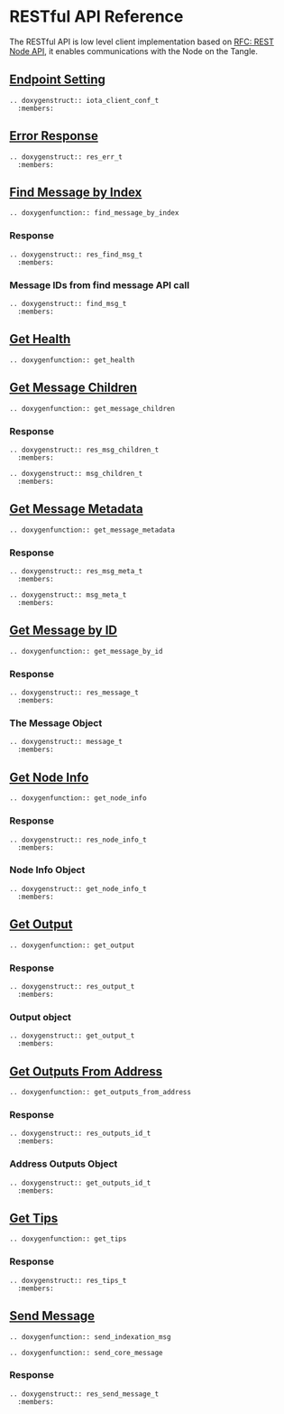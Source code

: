 # RESTful API Reference

The RESTful API is low level client implementation based on [RFC: REST Node API](https://github.com/iotaledger/protocol-rfcs/pull/27), it enables communications with the Node on the Tangle.

## [Endpoint Setting](https://github.com/iotaledger/iota.c/blob/dev/src/client/client_service.h)

```{eval-rst}
.. doxygenstruct:: iota_client_conf_t
  :members:
```

## [Error Response](https://github.com/iotaledger/iota.c/blob/dev/src/client/api/restful/response_error.h)

```{eval-rst}
.. doxygenstruct:: res_err_t
  :members:
```

## [Find Message by Index](https://github.com/iotaledger/iota.c/blob/dev/src/client/api/restful/find_message.h)

```{eval-rst}
.. doxygenfunction:: find_message_by_index
```

### Response

```{eval-rst}
.. doxygenstruct:: res_find_msg_t
  :members:
```

### Message IDs from find message API call

```{eval-rst}
.. doxygenstruct:: find_msg_t
  :members:
```

## [Get Health](https://github.com/iotaledger/iota.c/blob/dev/src/client/api/restful/get_health.h)

```{eval-rst}
.. doxygenfunction:: get_health
```

## [Get Message Children](https://github.com/iotaledger/iota.c/blob/dev/src/client/api/restful/get_message_children.h)

```{eval-rst}
.. doxygenfunction:: get_message_children
```

### Response

```{eval-rst}
.. doxygenstruct:: res_msg_children_t
  :members:
```

```{eval-rst}
.. doxygenstruct:: msg_children_t
  :members:
```

## [Get Message Metadata](https://github.com/iotaledger/iota.c/blob/dev/src/client/api/restful/get_message_metadata.h)

```{eval-rst}
.. doxygenfunction:: get_message_metadata
```

### Response

```{eval-rst}
.. doxygenstruct:: res_msg_meta_t
  :members:
```

```{eval-rst}
.. doxygenstruct:: msg_meta_t
  :members:
```

## [Get Message by ID](https://github.com/iotaledger/iota.c/blob/dev/src/client/api/restful/get_message.h)

```{eval-rst}
.. doxygenfunction:: get_message_by_id
```

### Response

```{eval-rst}
.. doxygenstruct:: res_message_t
  :members:
```

### The Message Object

```{eval-rst}
.. doxygenstruct:: message_t
  :members:
```

## [Get Node Info](https://github.com/iotaledger/iota.c/blob/dev/src/client/api/restful/get_node_info.h)

```{eval-rst}
.. doxygenfunction:: get_node_info
```

### Response

```{eval-rst}
.. doxygenstruct:: res_node_info_t
  :members:
```

### Node Info Object

```{eval-rst}
.. doxygenstruct:: get_node_info_t
  :members:
```

## [Get Output](https://github.com/iotaledger/iota.c/blob/dev/src/client/api/restful/get_output.h)

```{eval-rst}
.. doxygenfunction:: get_output
```

### Response

```{eval-rst}
.. doxygenstruct:: res_output_t
  :members:
```

### Output object

```{eval-rst}
.. doxygenstruct:: get_output_t
  :members:
```

## [Get Outputs From Address](https://github.com/iotaledger/iota.c/blob/dev/src/client/api/restful/get_outputs_id.h)

```{eval-rst}
.. doxygenfunction:: get_outputs_from_address
```

### Response

```{eval-rst}
.. doxygenstruct:: res_outputs_id_t
  :members:
```

### Address Outputs Object

```{eval-rst}
.. doxygenstruct:: get_outputs_id_t
  :members:
```

## [Get Tips](https://github.com/iotaledger/iota.c/blob/dev/src/client/api/restful/get_tips.h)

```{eval-rst}
.. doxygenfunction:: get_tips
```

### Response

```{eval-rst}
.. doxygenstruct:: res_tips_t
  :members:
```

## [Send Message](https://github.com/iotaledger/iota.c/blob/dev/src/client/api/restful/send_message.h)

```{eval-rst}
.. doxygenfunction:: send_indexation_msg
```

```{eval-rst}
.. doxygenfunction:: send_core_message
```

### Response

```{eval-rst}
.. doxygenstruct:: res_send_message_t
  :members:
```
